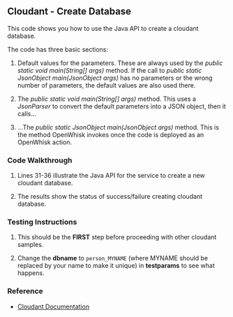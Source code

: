 ## Cloudant - Create Database

This code shows you how to use the Java API to create a cloudant database. 

The code has three basic sections: 

1. Default values for the parameters. These are always used by the *public static void main(String[] args)* method. 
If the call to *public static JsonObject main(JsonObject args)* has no parameters or the wrong number of parameters, 
the default values are also used there. 

2. The *public static void main(String[] args)* method. This uses a *JsonParser* to convert the default parameters into a 
JSON object, then it calls... 

3. ...The *public static JsonObject main(JsonObject args)* method. This is the method OpenWhisk invokes once the code is 
deployed as an OpenWhisk action.

### Code Walkthrough
1. Lines 31-36 illustrate the Java API for the service to create a new cloudant database. 

2. The results show the status of success/failure creating cloudant database.

### Testing Instructions
1. This should be the **FIRST** step before proceeding with other cloudant samples.

2. Change the **dbname** to `person_MYNAME` (where MYNAME should be replaced by your name to make it unique) in **testparams** to see what happens.

### Reference
* [Cloudant Documentation](https://docs.cloudant.com/)